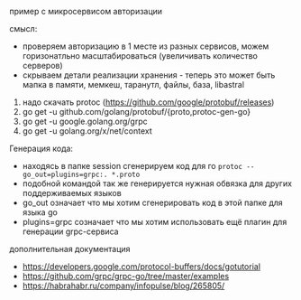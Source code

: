 пример с микросервисом авторизации

смысл:
* проверяем авторизацию в 1 месте из разных сервисов, можем горизонатльно масштабироваться (увеличивать количество серверов)
* скрываем детали реализации хранения - теперь это может быть мапка в памяти, мемкеш, таранутл, файлы, база, libastral

1. надо скачать protoc (https://github.com/google/protobuf/releases)
2. go get -u github.com/golang/protobuf/{proto,protoc-gen-go}
3. go get -u google.golang.org/grpc
4. go get -u golang.org/x/net/context

Генерация кода:
* находясь в папке session сгенерируем код для го `protoc --go_out=plugins=grpc:. *.proto`
* подобной командой так же генерируется нужная обвязка для других поддерживаемых языков
* go_out означает что мы хотим сгенерировать код в этой папке для языка go
* plugins=grpc созначает что мы хотим использовать ещё плагин для генерации grpc-сервиса

дополнительная документация
* https://developers.google.com/protocol-buffers/docs/gotutorial
* https://github.com/grpc/grpc-go/tree/master/examples
* https://habrahabr.ru/company/infopulse/blog/265805/